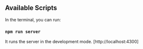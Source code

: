 ## Available Scripts

In the terminal, you can run:

### `npm run server`

It runs the server in the development mode.
[http://localhost:4300]
